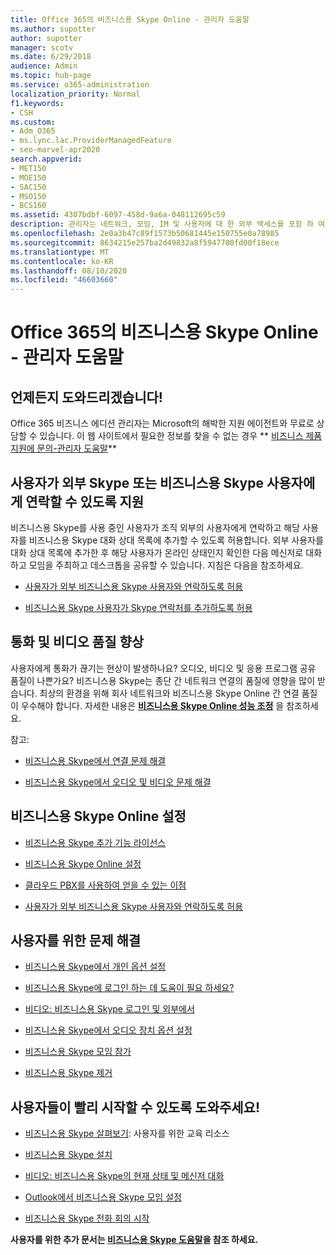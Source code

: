 ```yaml
---
title: Office 365의 비즈니스용 Skype Online - 관리자 도움말
ms.author: supotter
author: supotter
manager: scotv
ms.date: 6/29/2018
audience: Admin
ms.topic: hub-page
ms.service: o365-administration
localization_priority: Normal
f1.keywords:
- CSH
ms.custom:
- Adm_O365
- ms.lync.lac.ProviderManagedFeature
- seo-marvel-apr2020
search.appverid:
- MET150
- MOE150
- SAC150
- MSO150
- BCS160
ms.assetid: 4307bdbf-6097-458d-9a6a-048112695c59
description: 관리자는 네트워크, 모임, IM 및 사용자에 대 한 외부 액세스를 포함 하 여 비즈니스용 Skype Online의 부분을 설정 하는 데 도움이 되는 도움말을 찾을 수 있습니다.
ms.openlocfilehash: 2e0a3b47c89f1573b50681445e150755e0a78985
ms.sourcegitcommit: 8634215e257ba2d49832a8f5947700fd00f18ece
ms.translationtype: MT
ms.contentlocale: ko-KR
ms.lasthandoff: 08/10/2020
ms.locfileid: "46603660"
---
```

# <a name="skype-for-business-online-in-office-365---admin-help"></a>Office 365의 비즈니스용 Skype Online - 관리자 도움말

## <a name="were-here-to-help"></a>언제든지 도와드리겠습니다!

Office 365 비즈니스 에디션 관리자는 Microsoft의 해박한 지원 에이전트와 무료로 상담할 수 있습니다. 이 웹 사이트에서 필요한 정보를 찾을 수 없는 경우 ** [비즈니스 제품 지원에 문의-관리자 도움말](https://support.office.com/article/32a17ca7-6fa0-4870-8a8d-e25ba4ccfd4b)**
  
## <a name="let-your-users-contact-external-skype-or-skype-for-business-users"></a>사용자가 외부 Skype 또는 비즈니스용 Skype 사용자에게 연락할 수 있도록 지원

비즈니스용 Skype를 사용 중인 사용자가 조직 외부의 사용자에게 연락하고 해당 사용자를 비즈니스용 Skype 대화 상대 목록에 추가할 수 있도록 허용합니다. 외부 사용자를 대화 상대 목록에 추가한 후 해당 사용자가 온라인 상태인지 확인한 다음 메신저로 대화하고 모임을 주최하고 데스크톱을 공유할 수 있습니다. 지침은 다음을 참조하세요.
  
- [사용자가 외부 비즈니스용 Skype 사용자와 연락하도록 허용](https://support.office.com/article/b414873a-0059-4cd5-aea1-e5d0857dbc94)
    
- [비즈니스용 Skype 사용자가 Skype 연락처를 추가하도록 허용](https://support.office.com/article/08666236-1894-42ae-8846-e49232bbc460)
    
## <a name="improve-call-and-video-quality"></a>통화 및 비디오 품질 향상

사용자에게 통화가 끊기는 현상이 발생하나요? 오디오, 비디오 및 응용 프로그램 공유 품질이 나쁜가요? 비즈니스용 Skype는 종단 간 네트워크 연결의 품질에 영향을 많이 받습니다. 최상의 환경을 위해 회사 네트워크와 비즈니스용 Skype Online 간 연결 품질이 우수해야 합니다. 자세한 내용은 **[비즈니스용 Skype Online 성능 조정](tune-skype-for-business-online-performance.md)** 을 참조하세요. 
  
참고:
  
- [비즈니스용 Skype에서 연결 문제 해결](https://support.office.com/article/ca302828-783f-425c-bbe2-356348583771)
    
- [비즈니스용 Skype에서 오디오 및 비디오 문제 해결](https://support.office.com/article/62777bc6-c52b-47ae-84ba-a8905c3b71dc)
    
## <a name="set-up-skype-for-business-online"></a>비즈니스용 Skype Online 설정

- [비즈니스용 Skype 추가 기능 라이선스](https://support.office.com/article/3ed752b1-5983-43f9-bcfd-760619ab40a7)
    
- [비즈니스용 Skype Online 설정](https://support.office.com/article/40296968-e779-4259-980b-c2de1c044c6e)
    
- [클라우드 PBX를 사용하여 얻을 수 있는 이점](https://support.office.com/article/bc9756d1-8a2f-42c4-98f6-afb17c29231c)
    
- [사용자가 외부 비즈니스용 Skype 사용자와 연락하도록 허용](https://support.office.com/article/b414873a-0059-4cd5-aea1-e5d0857dbc94)
    
## <a name="fix-problems-for-your-users"></a>사용자를 위한 문제 해결

- [비즈니스용 Skype에서 개인 옵션 설정](https://support.office.com/article/68bacc31-71d3-44c3-a4d4-64da78c447aa#bkmk-stop-automatic-startup)
    
- [비즈니스용 Skype에 로그인 하는 데 도움이 필요 하세요?](https://support.office.com/article/448b8ea7-5b33-444a-afd4-175fc9930d05)
    
- [비디오: 비즈니스용 Skype 로그인 및 외부에서](https://support.office.com/article/8abed4b3-ac48-493e-9d76-0e10140e9451)
    
- [비즈니스용 Skype에서 오디오 장치 옵션 설정](https://support.office.com/article/2533d929-9814-4349-8ae4-fca29246e2ff)
    
- [비즈니스용 Skype 모임 참가](https://support.office.com/article/3862be6d-758a-4064-a016-67c0febf3cd5)
    
- [비즈니스용 Skype 제거](https://support.office.com/article/28C4A036-7F22-406C-B7F4-87894CBAF902)
    
## <a name="help-your-users-get-started-quickly"></a>사용자들이 빨리 시작할 수 있도록 도와주세요!

- [비즈니스용 Skype 살펴보기](https://support.office.com/article/8a3491a3-c095-4718-80cf-cbbe4afe4eba): 사용자를 위한 교육 리소스 
    
- [비즈니스용 Skype 설치](https://support.office.com/article/8a0d4da8-9d58-44f9-9759-5c8f340cb3fb)
    
- [비디오: 비즈니스용 Skype의 현재 상태 및 메신저 대화](https://support.office.com/article/c873b869-4ce0-4375-9bea-5de150eaf081)
    
- [Outlook에서 비즈니스용 Skype 모임 설정](https://support.office.com/article/b8305620-d16e-4667-989d-4a977aad6556)
    
- [비즈니스용 Skype 전화 회의 시작](https://support.office.com/article/8dc8ac52-91ac-4db9-8672-11551fdaf997)
    
 **사용자를 위한 추가 문서는 [비즈니스용 Skype 도움말](https://support.office.com/article/4fbe07ce-6b15-4a06-bcf0-baea57890410)을 참조 하세요.**
  

